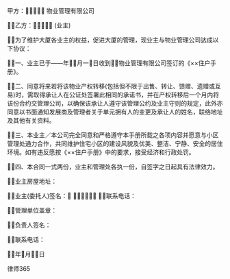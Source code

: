 
 


甲方： 物业管理有限公司 


乙方： (业主) 


为了维护大厦各业主的权益，促进大厦的管理，现业主与物业管理公司达成以下协议： 


一、业主已于——年月一日收到物业管理有限公司签订的《××住户手册》。 


 


二、同意将来若将该物业产权转移(包括但不限于出售、转让、馈赠、遗赠或互易)时，需取得承让人在公证处签署此相同的承诺书，并在产权转移后一个月内将该份合约交管理公司，以确保该承让人遵守该管理公约及业主守则的规定，此外亦同意以书面通知发展商及管理者关于单元拥有人的变更及承让人的姓名，联络地址及其他有关资料。 


三、本业主／本公司完全同意和严格遵守本手册所载之各项内容并愿意与小区管理处通力合作，共同维护住宅小区的建设风貌及优美、整洁、宁静、安全的居住环境。如有违反愿按《××住户手册》中的要求，接受经济和行政处罚。 


四、本合同一式两份，业主和管理处各执一份，自签字之日起具有法律效力。 


业主房屋地址： 


业主(委托人)签名： 
 
联系电话： 


管理单位盖章： 


负责人签名： 


联系电话： 


年月日




 
律师365









 


 

 
 
 
 
 
  


  
 

  


  


  
 
 
 
 

